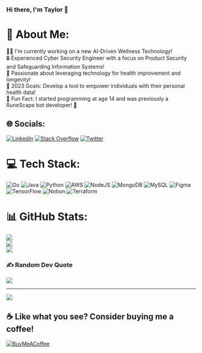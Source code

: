 ### Hi there, I'm Taylor 👋

# 💫 About Me:
👨‍💻 I'm currently working on a new AI-Driven Wellness Technology!<br>
🔒 Experienced Cyber Security Engineer with a focus on Product Security and Safeguarding Information Systems!<br>
💊 Passionate about leveraging technology for health improvement and longevity!<br>
💪 2023 Goals: Develop a tool to empower individuals with their personal health data!<br>
🎉 Fun Fact: I started programming at age 14 and was previously a RuneScape bot developer! 🤖<br>

## 🌐 Socials:
[![LinkedIn](https://img.shields.io/badge/LinkedIn-%230077B5.svg?logo=linkedin&logoColor=white)](https://linkedin.com/in/taylorrhysbrennan) [![Stack Overflow](https://img.shields.io/badge/-Stackoverflow-FE7A16?logo=stack-overflow&logoColor=white)](https://stackoverflow.com/users/10607256) [![Twitter](https://img.shields.io/badge/Twitter-%231DA1F2.svg?logo=Twitter&logoColor=white)](https://twitter.com/TaylorBrennanUK) 

# 💻 Tech Stack:
![Go](https://img.shields.io/badge/go-%2300ADD8.svg?style=for-the-badge&logo=go&logoColor=white) ![Java](https://img.shields.io/badge/java-%23ED8B00.svg?style=for-the-badge&logo=java&logoColor=white) ![Python](https://img.shields.io/badge/python-3670A0?style=for-the-badge&logo=python&logoColor=ffdd54) ![AWS](https://img.shields.io/badge/AWS-%23FF9900.svg?style=for-the-badge&logo=amazon-aws&logoColor=white) ![NodeJS](https://img.shields.io/badge/node.js-6DA55F?style=for-the-badge&logo=node.js&logoColor=white) ![MongoDB](https://img.shields.io/badge/MongoDB-%234ea94b.svg?style=for-the-badge&logo=mongodb&logoColor=white) ![MySQL](https://img.shields.io/badge/mysql-%2300f.svg?style=for-the-badge&logo=mysql&logoColor=white) ![Figma](https://img.shields.io/badge/figma-%23F24E1E.svg?style=for-the-badge&logo=figma&logoColor=white) ![TensorFlow](https://img.shields.io/badge/TensorFlow-%23FF6F00.svg?style=for-the-badge&logo=TensorFlow&logoColor=white) ![Notion](https://img.shields.io/badge/Notion-%23000000.svg?style=for-the-badge&logo=notion&logoColor=white) ![Terraform](https://img.shields.io/badge/terraform-%235835CC.svg?style=for-the-badge&logo=terraform&logoColor=white) 

# 📊 GitHub Stats:
![](https://github-readme-stats.vercel.app/api?username=TaylorBrennan&theme=dark&hide_border=false&include_all_commits=true&count_private=true)<br/>
![](https://github-readme-streak-stats.herokuapp.com/?user=TaylorBrennan&theme=dark&hide_border=false)<br/>
![](https://github-readme-stats.vercel.app/api/top-langs/?username=TaylorBrennan&theme=dark&hide_border=false&include_all_commits=true&count_private=true&layout=compact)

### ✍️ Random Dev Quote
![](https://quotes-github-readme.vercel.app/api?type=horizontal&theme=dark)

---
[![](https://visitcount.itsvg.in/api?id=TaylorBrennan&icon=4&color=0)](https://visitcount.itsvg.in)

  ## ☕ Like what you see? Consider buying me a coffee!
  [![BuyMeACoffee](https://img.shields.io/badge/Buy%20Me%20a%20Coffee-ffdd00?style=for-the-badge&logo=buy-me-a-coffee&logoColor=black)](https://buymeacoffee.com/tbrennan) 

  <!-- Proudly created with GPRM ( https://gprm.itsvg.in ) -->

